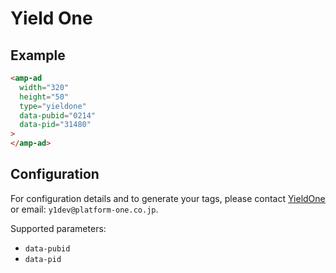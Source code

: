 <!---
Copyright 2016 The AMP HTML Authors. All Rights Reserved.

Licensed under the Apache License, Version 2.0 (the "License");
you may not use this file except in compliance with the License.
You may obtain a copy of the License at

      http://www.apache.org/licenses/LICENSE-2.0

Unless required by applicable law or agreed to in writing, software
distributed under the License is distributed on an "AS-IS" BASIS,
WITHOUT WARRANTIES OR CONDITIONS OF ANY KIND, either express or implied.
See the License for the specific language governing permissions and
limitations under the License.
-->

# Yield One

## Example

```html
<amp-ad
  width="320"
  height="50"
  type="yieldone"
  data-pubid="0214"
  data-pid="31480"
>
</amp-ad>
```

## Configuration

For configuration details and to generate your tags, please contact
[YieldOne](https://yieldone.com/service/contact/media/index.php) or email:
`y1dev@platform-one.co.jp`.

Supported parameters:

- `data-pubid`
- `data-pid`
